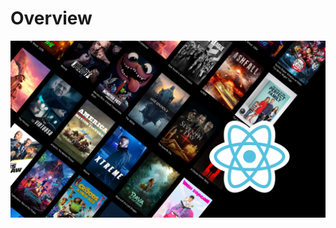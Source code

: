 # Overview

![image](https://raw.githubusercontent.com/MassiiNechiche/MovieApp---React-Hooks-React_Router-Styled_components-RMDB_API/master/MovieApp.png) 


